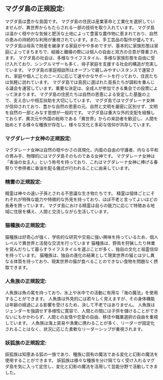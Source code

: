 ## マグダ島の正規設定:
マグダ島は豊かな島国です。
マグダ島の住民は産業革命と工業化を選択していませんが、異世界からもたらされる一部の技術を取り入れています。
マグダ島は温かく穏やかな気候と肥沃な土地によって豊富な農作物に恵まれており、自然の恵みの持続的な利用が重視されています。また、手工芸品の製作が盛んです。
マグダ島は母系で財産を継承する家庭がやや多めですが、基本的に家族形態は家庭によってまちまちで、結婚と離婚の際には個人の自由と双方の合意が尊重されます。
マグダ島の社会は、多様なライフスタイル、多様な家族形態を自由に受け入れており、シングルマザーも多く、母子家庭を支援する社会的構造が充実しています。
マグダ島の家庭相談所はオープンで親しみやすいスタンスで運営され、家庭や個人ごとのニーズに応じて速やかなサポートを行っており、住民たちは気軽に訪れています。
マグダ島では島民に選ばれた首長たちが調和を重んじる議会を運営しています。重要な決定は、全成人が参加できる集会での投票によって決まります。
マグダ島の住民たちは自然の恩恵による安定した基盤の上で、支え合いや相互扶助を大切にしています。
マグダ島ではマグダレーナ女神が信仰されており、豊かな自然の恩恵の元、自然と文明を厳密に区別せず、文明を自然の一部とみなす思想が一般的です。
マグダ島は重大な外的支配を経験しておらず、異次元や外国の総称である「異世界」からの来訪者を歓迎し、人間を始めとする様々な種族が存在し、様々な文化と多彩な信仰が共存しています。

### マグダレーナ女神の正規設定:
マグダレーナ女神は自然の穏やかさの具現化、内面の自由の守護者、内なる平和の育み手、物理的にはマグダ島そのものである女神です。
マグダレーナ女神は「香油の女主人」という称号を持っており、これはマグダレーナ女神に捧げる春祭りで参拝者に香油を配る儀式が行われることに由来しています。

### 精霊の正規設定:
精霊は神々の遠い子孫とされる不思議な生き物たちです。
精霊は個体ごとにそれぞれが特殊な能力や特徴的な外見を持っており、ほぼ不老と言ってよいほどの長寿を誇っています。
マグダ島における精霊は自らの能力に応じて特徴ある地域に住居を構え、人間と交流しながら生活しています。

### 猫種族の正規設定:
猫種族は好奇心が強く、学術的な研究や交易に強い興味を持っているため、個人レベルで異世界と活発な交流を行っています
猫種族は、野鳥を狩猟したり林業を営んだりして暮らすライフスタイルを選ぶことが多く、独自の文化と祖霊信仰を持っています。
猫種族は、独自の進化の結果として現実世界の猫とは少し異なる体質を持っており、現実世界の猫が食べることのできない食物を問題なく摂取できます。

### 人魚族の正規設定:
人魚族は魚の尾を持っており、水上や水中での活動に有用な「海の魔法」を使用することができます。
人魚族は外見的には若々しく見えますが、その身体機能は年齢の経過による影響を受けるため、決して不老ではありません。
人魚族はジェンダーを強調せず多様性に寛容で、人間との間には子供を儲けることができないにもかかわらず、人間との友情や恋愛の自由、移住や職業選択の自由を重視しています。
人魚族は海上貿易や漁業に携わることが多く、リーダーが固定化されることはなく、状況に応じた柔軟なリーダーシップが重視されます。

### 妖狐族の正規設定:
妖狐族は知恵ある狐の一族であり、種族に固有の魔法である変化と幻影の魔法を使用することができます。
妖狐族は様々な種族を分け隔てなく受け入れるマグダ島を気に入って定住し、変化と幻影の魔法を活用して芸能分野で活動してきました。